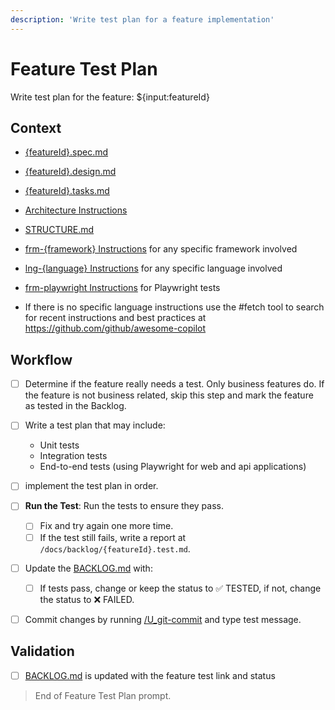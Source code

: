 ```yaml
---
description: 'Write test plan for a feature implementation'
---
```


# Feature Test Plan

Write test plan for the feature: ${input:featureId}

## Context

- [{featureId}.spec.md](/docs/feats/{featureId}.spec.md)
- [{featureId}.design.md](/docs/feats/{featureId}.design.md)
- [{featureId}.tasks.md](/docs/feats/{featureId}.tasks.md)
- [Architecture Instructions](../instructions/bst_architecture.instructions.md)
- [STRUCTURE.md](/docs/STRUCTURE.md) 
- [frm-{framework} Instructions](../instructions/frm_{framework}.instructions.md) for any specific framework involved
- [lng-{language} Instructions](../instructions/lng_{language}.instructions.md) for any specific language involved
- [frm-playwright Instructions](../instructions/frm_playwright.instructions.md) for Playwright tests

- If there is no specific language instructions use the #fetch tool to search for recent instructions and best practices at https://github.com/github/awesome-copilot

## Workflow

- [ ] Determine if the feature really needs a test. Only business features do. If the feature is not business related, skip this step and mark the feature as tested in the Backlog.

- [ ] Write a test plan that may include:
  - Unit tests
  - Integration tests
  - End-to-end tests (using Playwright for web and api applications)

- [ ] implement the test plan in order.

- [ ] **Run the Test**: Run the tests to ensure they pass.
  - [ ] Fix and try again one more time.
  - [ ] If the test still fails, write a report at `/docs/backlog/{featureId}.test.md`.

- [ ] Update the [BACKLOG.md](/docs/BACKLOG.md) with:
  - [ ] If tests pass, change or keep the status to ✅ TESTED, if not, change the status to ❌ FAILED.

- [ ] Commit changes by running [/U_git-commit](U_git-commit.prompt.md) and type test message.

## Validation

- [ ] [BACKLOG.md](/docs/BACKLOG.md) is updated with the feature test link and status

> End of Feature Test Plan prompt.